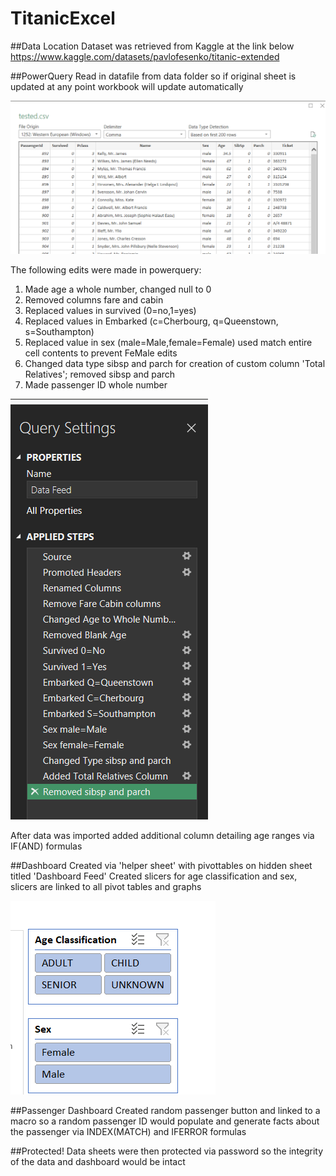 # TitanicExcel

##Data Location
Dataset was retrieved from Kaggle at the link below
https://www.kaggle.com/datasets/pavlofesenko/titanic-extended

##PowerQuery
Read in datafile from data folder so if original sheet is updated at any point workbook will update automatically


![Alt text](image-1.png)

The following edits were made in powerquery:
1. Made age a whole number, changed null to 0
2. Removed columns fare and cabin
3. Replaced values in survived (0=no,1=yes)
4. Replaced values in Embarked (c=Cherbourg, q=Queenstown, s=Southampton)
5. Replaced value in sex (male=Male,female=Female) used match entire cell contents to prevent FeMale edits
6. Changed data type sibsp and parch for creation of custom column 'Total Relatives'; removed sibsp and parch
7. Made passenger ID whole number

   
![Alt text](image-2.png)

After data was imported added additional column detailing age ranges via IF(AND) formulas

##Dashboard
Created via 'helper sheet' with pivottables on hidden sheet titled 'Dashboard Feed'
Created slicers for age classification and sex, slicers are linked to all pivot tables and graphs


![Alt text](image-3.png)

##Passenger Dashboard
Created random passenger button and linked to a macro so a random passenger ID would populate and generate facts about the passenger via INDEX(MATCH) and IFERROR formulas

##Protected!
Data sheets were then protected via password so the integrity of the data and dashboard would be intact
